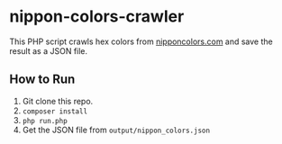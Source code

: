 # nippon-colors-crawler

This PHP script crawls hex colors from [nipponcolors.com](http://nipponcolors.com/) and save the result as a JSON file.

## How to Run
1. Git clone this repo.
2. `composer install`
3. `php run.php`
4. Get the JSON file from `output/nippon_colors.json`
